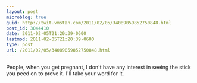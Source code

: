 ```yaml
---
layout: post
microblog: true
guid: http://twit.vmstan.com/2011/02/05/34089059852750848.html
post_id: 3044410
date: 2011-02-05T21:20:39-0600
lastmod: 2011-02-05T21:20:39-0600
type: post
url: /2011/02/05/34089059852750848.html
---
```

People, when you get pregnant, I don't have any interest in seeing the stick you peed on to prove it. I'll take your word for it.
